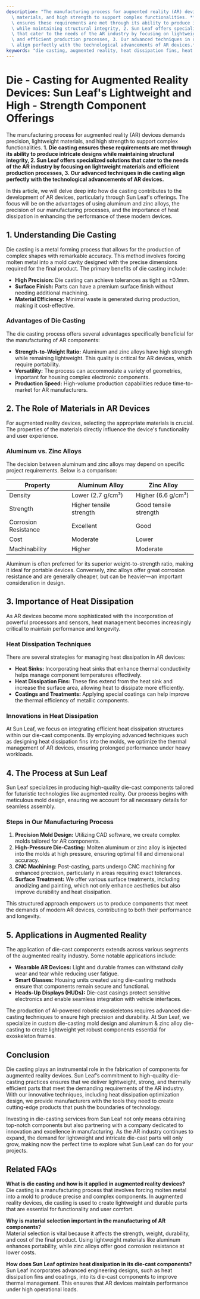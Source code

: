 ```yaml
---
description: "The manufacturing process for augmented reality (AR) devices demands precision, lightweight\
  \ materials, and high strength to support complex functionalities. **1. Die casting\
  \ ensures these requirements are met through its ability to produce intricate designs\
  \ while maintaining structural integrity, 2. Sun Leaf offers specialized solutions\
  \ that cater to the needs of the AR industry by focusing on lightweight materials\
  \ and efficient production processes, 3. Our advanced techniques in die casting\
  \ align perfectly with the technological advancements of AR devices.** "
keywords: "die casting, augmented reality, heat dissipation fins, heat dissipation efficiency"
---
```

# Die - Casting for Augmented Reality Devices: Sun Leaf's Lightweight and High - Strength Component Offerings

The manufacturing process for augmented reality (AR) devices demands precision, lightweight materials, and high strength to support complex functionalities. **1. Die casting ensures these requirements are met through its ability to produce intricate designs while maintaining structural integrity, 2. Sun Leaf offers specialized solutions that cater to the needs of the AR industry by focusing on lightweight materials and efficient production processes, 3. Our advanced techniques in die casting align perfectly with the technological advancements of AR devices.** 

In this article, we will delve deep into how die casting contributes to the development of AR devices, particularly through Sun Leaf's offerings. The focus will be on the advantages of using aluminum and zinc alloys, the precision of our manufacturing processes, and the importance of heat dissipation in enhancing the performance of these modern devices.

## 1. Understanding Die Casting

Die casting is a metal forming process that allows for the production of complex shapes with remarkable accuracy. This method involves forcing molten metal into a mold cavity designed with the precise dimensions required for the final product. The primary benefits of die casting include:

- **High Precision:** Die casting can achieve tolerances as tight as ±0.1mm.
- **Surface Finish:** Parts can have a premium surface finish without needing additional machining.
- **Material Efficiency:** Minimal waste is generated during production, making it cost-effective.

### Advantages of Die Casting

The die casting process offers several advantages specifically beneficial for the manufacturing of AR components:

- **Strength-to-Weight Ratio:** Aluminum and zinc alloys have high strength while remaining lightweight. This quality is critical for AR devices, which require portability.
- **Versatility:** The process can accommodate a variety of geometries, important for housing complex electronic components.
- **Production Speed:** High-volume production capabilities reduce time-to-market for AR manufacturers.

## 2. The Role of Materials in AR Devices

For augmented reality devices, selecting the appropriate materials is crucial. The properties of the materials directly influence the device's functionality and user experience.

### Aluminum vs. Zinc Alloys

The decision between aluminum and zinc alloys may depend on specific project requirements. Below is a comparison:

| Property                      | Aluminum Alloy         | Zinc Alloy              |
|-------------------------------|-----------------------|------------------------|
| Density                       | Lower (2.7 g/cm³)     | Higher (6.6 g/cm³)     |
| Strength                      | Higher tensile strength| Good tensile strength    |
| Corrosion Resistance          | Excellent              | Good                   |
| Cost                          | Moderate               | Lower                   |
| Machinability                 | Higher                 | Moderate               |

Aluminum is often preferred for its superior weight-to-strength ratio, making it ideal for portable devices. Conversely, zinc alloys offer great corrosion resistance and are generally cheaper, but can be heavier—an important consideration in design.

## 3. Importance of Heat Dissipation

As AR devices become more sophisticated with the incorporation of powerful processors and sensors, heat management becomes increasingly critical to maintain performance and longevity.

### Heat Dissipation Techniques

There are several strategies for managing heat dissipation in AR devices:

- **Heat Sinks:** Incorporating heat sinks that enhance thermal conductivity helps manage component temperatures effectively.
- **Heat Dissipation Fins:** These fins extend from the heat sink and increase the surface area, allowing heat to dissipate more efficiently.
- **Coatings and Treatments:** Applying special coatings can help improve the thermal efficiency of metallic components.

### Innovations in Heat Dissipation

At Sun Leaf, we focus on integrating efficient heat dissipation structures within our die-cast components. By employing advanced techniques such as designing heat dissipation fins into the molds, we optimize the thermal management of AR devices, ensuring prolonged performance under heavy workloads.

## 4. The Process at Sun Leaf

Sun Leaf specializes in producing high-quality die-cast components tailored for futuristic technologies like augmented reality. Our process begins with meticulous mold design, ensuring we account for all necessary details for seamless assembly.

### Steps in Our Manufacturing Process

1. **Precision Mold Design:** Utilizing CAD software, we create complex molds tailored for AR components.
2. **High-Pressure Die-Casting:** Molten aluminum or zinc alloy is injected into the molds at high pressure, ensuring optimal fill and dimensional accuracy.
3. **CNC Machining:** Post-casting, parts undergo CNC machining for enhanced precision, particularly in areas requiring exact tolerances.
4. **Surface Treatment:** We offer various surface treatments, including anodizing and painting, which not only enhance aesthetics but also improve durability and heat dissipation.

This structured approach empowers us to produce components that meet the demands of modern AR devices, contributing to both their performance and longevity.

## 5. Applications in Augmented Reality

The application of die-cast components extends across various segments of the augmented reality industry. Some notable applications include:

- **Wearable AR Devices:** Light and durable frames can withstand daily wear and tear while reducing user fatigue.
- **Smart Glasses:** Housing units created using die-casting methods ensure that components remain secure and functional.
- **Heads-Up Displays (HUDs):** Die-cast casings protect sensitive electronics and enable seamless integration with vehicle interfaces.

The production of AI-powered robotic exoskeletons requires advanced die-casting techniques to ensure high precision and durability. At Sun Leaf, we specialize in custom die-casting mold design and aluminum & zinc alloy die-casting to create lightweight yet robust components essential for exoskeleton frames.

## Conclusion

Die casting plays an instrumental role in the fabrication of components for augmented reality devices. Sun Leaf’s commitment to high-quality die-casting practices ensures that we deliver lightweight, strong, and thermally efficient parts that meet the demanding requirements of the AR industry. With our innovative techniques, including heat dissipation optimization design, we provide manufacturers with the tools they need to create cutting-edge products that push the boundaries of technology.

Investing in die-casting services from Sun Leaf not only means obtaining top-notch components but also partnering with a company dedicated to innovation and excellence in manufacturing. As the AR industry continues to expand, the demand for lightweight and intricate die-cast parts will only grow, making now the perfect time to explore what Sun Leaf can do for your projects.

## Related FAQs

**What is die casting and how is it applied in augmented reality devices?**  
Die casting is a manufacturing process that involves forcing molten metal into a mold to produce precise and complex components. In augmented reality devices, die casting is used to create lightweight and durable parts that are essential for functionality and user comfort.

**Why is material selection important in the manufacturing of AR components?**  
Material selection is vital because it affects the strength, weight, durability, and cost of the final product. Using lightweight materials like aluminum enhances portability, while zinc alloys offer good corrosion resistance at lower costs.

**How does Sun Leaf optimize heat dissipation in its die-cast components?**  
Sun Leaf incorporates advanced engineering designs, such as heat dissipation fins and coatings, into its die-cast components to improve thermal management. This ensures that AR devices maintain performance under high operational loads.
